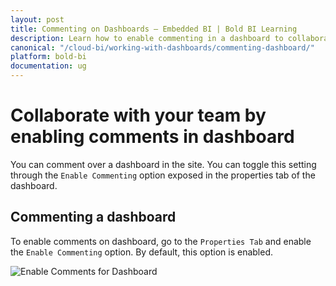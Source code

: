 ```yaml
---
layout: post
title: Commenting on Dashboards – Embedded BI | Bold BI Learning
description: Learn how to enable commenting in a dashboard to collaborate with your team through user mentions in Bold BI Embedded.
canonical: "/cloud-bi/working-with-dashboards/commenting-dashboard/"
platform: bold-bi
documentation: ug
---
```


# Collaborate with your team by enabling comments in dashboard

You can comment over a dashboard in the site. You can toggle this setting through the `Enable Commenting` option exposed in the properties tab of the dashboard.

## Commenting a dashboard

To enable comments on dashboard, go to the `Properties Tab` and enable the `Enable Commenting` option. By default, this option is enabled.

![Enable Comments for Dashboard](/bold-bi-docs/static/assets/embedded/working-with-dashboards/images/commenttinganddashboardwidget_dashboardmenu.PNG)
